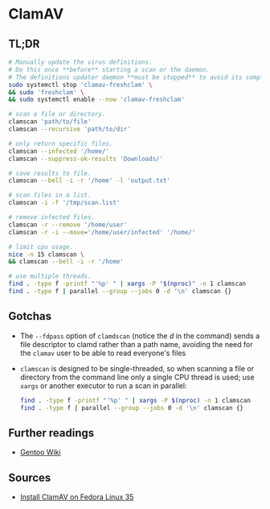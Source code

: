 # ClamAV

## TL;DR

```sh
# Manually update the virus definitions.
# Do this once **before** starting a scan or the daemon.
# The definitions updater daemon **must be stopped** to avoid its complaints.
sudo systemctl stop 'clamav-freshclam' \
&& sudo 'freshclam' \
&& sudo systemctl enable --now 'clamav-freshclam'

# scan a file or directory.
clamscan 'path/to/file'
clamscan --recursive 'path/to/dir'

# only return specific files.
clamscan --infected '/home/'
clamscan --suppress-ok-results 'Downloads/'

# save results to file.
clamscan --bell -i -r '/home' -l 'output.txt'

# scan files in a list.
clamscan -i -f '/tmp/scan.list'

# remove infected files.
clamscan -r --remove '/home/user'
clamscan -r -i --move='/home/user/infected' '/home/'

# limit cpu usage.
nice -n 15 clamscan \
&& clamscan --bell -i -r '/home'

# use multiple threads.
find . -type f -printf "'%p' " | xargs -P "$(nproc)" -n 1 clamscan
find . -type f | parallel --group --jobs 0 -d '\n' clamscan {}
```

## Gotchas

- The `--fdpass` option of `clamdscan` (notice the _d_ in the command) sends a file descriptor to clamd rather than a path name, avoiding the need for the `clamav` user to be able to read everyone's files
- `clamscan` is designed to be single-threaded, so when scanning a file or directory from the command line only a single CPU thread is used; use `xargs` or another executor to run a scan in parallel:

  ```sh
  find . -type f -printf "'%p' " | xargs -P $(nproc) -n 1 clamscan
  find . -type f | parallel --group --jobs 0 -d '\n' clamscan {}
  ```

## Further readings

- [Gentoo Wiki]

[gentoo wiki]: https://wiki.gentoo.org/wiki/ClamAV

## Sources

- [Install ClamAV on Fedora Linux 35]

[install clamav on fedora linux 35]: https://www.linuxcapable.com/how-to-install-clamav-on-fedora-35/
